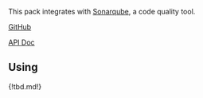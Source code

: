 This pack integrates with [Sonarqube](https://www.sonarqube.org/), a code quality tool.

[GitHub][]

[API Doc][api-doc]

[github]: https://github.com/atomist/sdm-pack-sonarqube (GitHub Repository)
[api-doc]: https://atomist.github.io/sdm-pack-sonarqube/ (API Docs)

## Using

{!tbd.md!}

